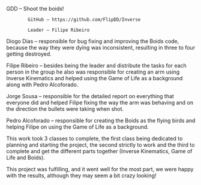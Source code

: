 GDD – Shoot the boids!
 
            GitHub – https://github.com/FlipDD/Inverse
 
            Leader – Filipe Ribeiro
            
 
Diogo Dias – responsible for bug fixing and improving the Boids code, because the way they were dying was inconsistent, resulting in three to four getting destroyed.
 
Filipe Ribeiro – besides being the leader and distribute the tasks for each person in the group he also was responsible for creating an arm using Inverse Kinematics and helped using the Game of Life as a background along with Pedro Alcoforado. 
 
Jorge Sousa – responsible for the detailed report on everything that everyone did and helped Filipe fixing the way the arm was behaving and on the direction the bullets were taking when shot.
 
Pedro Alcoforado – responsible for creating the Boids as the flying birds and helping Filipe on using the Game of Life as a background.
 
 
 
This work took 3 classes to complete, the first class being dedicated to planning and starting the project, the second strictly to work and the third to complete and get the different parts together (Inverse Kinematics, Game of Life and Boids).
 
This project was fulfilling, and it went well for the most part, we were happy with the results, although they may seem a bit crazy looking!
 
